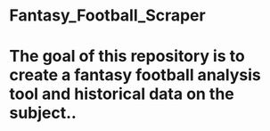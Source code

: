# Fantasy_Football_Scraper
# The goal of this repository is to create a fantasy football analysis tool and historical data on the subject..


